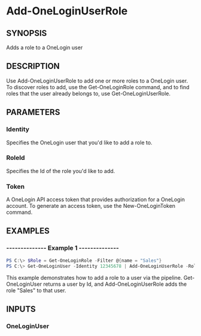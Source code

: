 # Add-OneLoginUserRole

## SYNOPSIS
Adds a role to a OneLogin user

## DESCRIPTION
Use Add-OneLoginUserRole to add one or more roles to a OneLogin user. To discover roles to add, use the Get-OneLoginRole command, and to find roles that the user already belongs to, use Get-OneLoginUserRole.

## PARAMETERS
### Identity
Specifies the OneLogin user that you'd like to add a role to.

### RoleId
Specifies the Id of the role you'd like to add.

### Token
A OneLogin API access token that provides authorization for a OneLogin account. To generate an access token, use the New-OneLoginToken command.

## EXAMPLES
### --------------  Example 1  --------------

```powershell
PS C:\> $Role = Get-OneLoginRole -Filter @{name = "Sales"}
PS C:\> Get-OneLoginUser -Identity 12345678 | Add-OneLoginUserRole -RoleId $Role.id -Token $Token
```
This example demonstrates how to add a role to a user via the pipeline. Get-OneLoginUser returns a user by Id, and Add-OneLoginUserRole adds the role "Sales" to that user.

## INPUTS
### OneLoginUser
